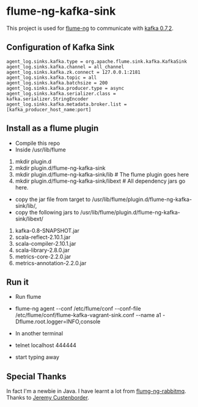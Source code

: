 flume-ng-kafka-sink
================

This project is used for [flume-ng](https://github.com/apache/flume) to communicate with [kafka 0.7,2](http://kafka.apache.org/07/quickstart.html).

Configuration of Kafka Sink
----------

    agent_log.sinks.kafka.type = org.apache.flume.sink.kafka.KafkaSink
    agent_log.sinks.kafka.channel = all_channel
    agent_log.sinks.kafka.zk.connect = 127.0.0.1:2181
    agent_log.sinks.kafka.topic = all
    agent_log.sinks.kafka.batchsize = 200
    agent_log.sinks.kafka.producer.type = async
    agent_log.sinks.kafka.serializer.class = kafka.serializer.StringEncoder
    agent_log.sinks.kafka.metadata.broker.list = [kafka_producer_host_name:port]

Install as a flume plugin
------------
* Compile this repo
* Inside /usr/lib/flume
 1. mkdir plugin.d
 2. mkdir plugin.d/flume-ng-kafka-sink
 3. mkdir plugin.d/flume-ng-kafka-sink/lib # The flume plugin goes here
 4. mkdir plugin.d/flume-ng-kafka-sink/libext # All dependency jars go here.

* copy the jar file from target to /usr/lib/flume/plugin.d/flume-ng-kafka-sink/lib/,
* copy the following jars to /usr/lib/flume/plugin.d/flume-ng-kafka-sink/libext/
 1. kafka-0.8-SNAPSHOT.jar
 2. scala-reflect-2.10.1.jar
 3. scala-compiler-2.10.1.jar
 4. scala-library-2.8.0.jar
 5. metrics-core-2.2.0.jar
 6. metrics-annotation-2.2.0.jar

Run it
-------
* Run flume
 * flume-ng agent --conf /etc/flume/conf --conf-file /etc/flume/conf/flume-kafka-vagrant-sink.conf --name a1 -Dflume.root.logger=INFO,console

* In another terminal
 * telnet localhost 444444
 * start typing away

Special Thanks
---------

In fact I'm a newbie in Java. I have learnt a lot from [flumg-ng-rabbitmq](https://github.com/jcustenborder/flume-ng-rabbitmq). Thanks to [Jeremy Custenborder](https://github.com/jcustenborder).



